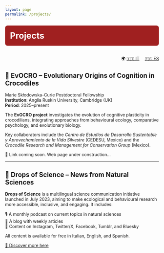 ```yaml
---
layout: page
permalink: /projects/
---
```


<div style="background-color:#a02020; padding:1rem; border-radius:8px; text-align:left; margin-bottom: 2rem;">
  <h1 style="margin: 0; font-size: 2em; color:white;">Projects</h1>
</div>

<div style="text-align:right; margin-bottom: 1rem;">
  🌍 <a href="/it/projects/" style="margin-right: 1em;">🇮🇹 IT</a>
  <a href="/es/projects/">🇪🇸 ES</a>
</div>

## 🐊 EvOCRO – Evolutionary Origins of Cognition in Crocodiles

Marie Skłodowska-Curie Postdoctoral Fellowship  
**Institution**: Anglia Ruskin University, Cambridge (UK)  
**Period**: 2025–present  

The **EvOCRO project** investigates the evolution of cognitive plasticity in crocodilians, integrating approaches from behavioural ecology, comparative psychology, and evolutionary biology.

Key collaborators include the *Centro de Estudios de Desarrollo Sustentable y Aprovechamiento de la Vida Silvestre* (CEDESU, Mexico) and the *Crocodile Research and Management for Conservation Group* (Mexico).

🔗 Link coming soon. Web page under construction...

---

## 📢 Drops of Science – News from Natural Sciences

**Drops of Science** is a multilingual science communication initiative launched in July 2023, aiming to make ecological and behavioural research more accessible, inclusive, and engaging. It includes:

🎙️ A monthly podcast on current topics in natural sciences  
📝 A blog with weekly articles  
📱 Content on Instagram, Twitter/X, Facebook, Tumblr, and Bluesky  

All content is available for free in Italian, English, and Spanish.

[🔗 Discover more here](https://linktr.ee/dropsofscienceofficial)
